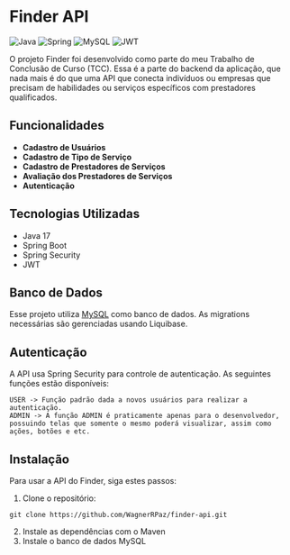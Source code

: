 # Finder API
![Java](https://img.shields.io/badge/java-%23ED8B00.svg?style=for-the-badge&logo=openjdk&logoColor=white)
![Spring](https://img.shields.io/badge/spring-%236DB33F.svg?style=for-the-badge&logo=spring&logoColor=white)
![MySQL](https://img.shields.io/badge/mysql-4479A1.svg?style=for-the-badge&logo=mysql&logoColor=white)
![JWT](https://img.shields.io/badge/JWT-black?style=for-the-badge&logo=JSON%20web%20tokens)

O projeto Finder foi desenvolvido como parte do meu Trabalho de Conclusão de Curso (TCC). Essa é a parte do backend da aplicação, que nada mais é do que uma API que conecta indivíduos ou empresas que precisam de habilidades ou serviços específicos com prestadores qualificados.

## Funcionalidades

- **Cadastro de Usuários**
- **Cadastro de Tipo de Serviço**
- **Cadastro de Prestadores de Serviços**
- **Avaliação dos Prestadores de Serviços**
- **Autenticação**

## Tecnologias Utilizadas
  - Java 17
  - Spring Boot
  - Spring Security
  - JWT

## Banco de Dados
Esse projeto utiliza [MySQL](https://www.mysql.com/) como banco de dados. As migrations necessárias são gerenciadas usando Liquibase.

## Autenticação
A API usa Spring Security para controle de autenticação. As seguintes funções estão disponíveis:
```
USER -> Função padrão dada a novos usuários para realizar a autenticação.
ADMIN -> A função ADMIN é praticamente apenas para o desenvolvedor, possuindo telas que somente o mesmo poderá visualizar, assim como ações, botões e etc.
```

## Instalação

Para usar a API do Finder, siga estes passos:

1. Clone o repositório:
```
git clone https://github.com/WagnerRPaz/finder-api.git
```
2. Instale as dependências com o Maven
3. Instale o banco de dados MySQL
